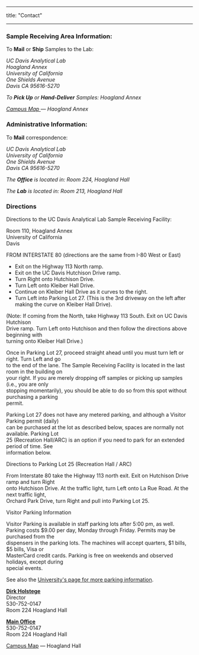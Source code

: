 ﻿---

title: "Contact"

---

<h3>Sample Receiving Area Information:</h3>
<p>To <strong>Mail</strong> or <strong>Ship</strong> Samples to the Lab:</p>
<address>
  <p>UC Davis Analytical Lab<br />Hoagland Annex<br />University of California<br />One Shields Avenue<br />Davis CA 95616-5270</p>
  <p>To <strong>Pick Up</strong> or <strong>Hand-Deliver</strong> Samples: Hoagland Annex</p>
  <p><a href="http://campusmap.ucdavis.edu/?b=81" target="_blank">Campus Map </a><span class="external-link">— Haogland Annex
  </p>
</address>
<h3>Administrative Information:</h3>
<p>To <strong>Mail</strong> correspondence:</p>
<address>
  <p>UC Davis Analytical Lab<br />University of California<br />One Shields Avenue<br />Davis CA 95616-5270</p>
  <p>The <strong>Office</strong> is located in: Room 224, Hoagland Hall</p>
  <p>The <strong>Lab</strong> is located in: Room 213, Hoagland Hall</p>
</address>
<h3>Directions</h3>
<p>Directions to the UC Davis Analytical Lab Sample Receiving Facility:</p>
<p>Room 110, Hoagland Annex<br />University of California<br />Davis</p>
<p>FROM INTERSTATE 80 (directions are the same from I-80 West or East)</p>
<ul>
    <li>Exit on the Highway 113 North ramp.</li>
    <li>Exit on the UC Davis Hutchison Drive ramp.</li>
    <li>Turn Right onto Hutchison Drive.</li>
    <li>Turn Left onto Kleiber Hall Drive.</li>
    <li>Continue on Kleiber Hall Drive as it curves to the right.</li>
    <li>Turn Left into Parking Lot 27. (This is the 3rd driveway on the left after making the curve on Kleiber Hall Drive).</li>
</ul>
<p>(Note: If coming from the North, take Highway 113 South. Exit on UC Davis Hutchison<br />Drive ramp. Turn Left onto Hutchison and then follow the directions above beginning with<br />turning onto Kleiber Hall Drive.)</p>
<p>Once in Parking Lot 27, proceed straight ahead until you must turn left or right. Turn Left and go<br />to the end of the lane. The Sample Receiving Facility is located in the last room in the building on<br />your right. If you are merely dropping
    off samples or picking up samples (i.e., you are only<br />stopping momentarily), you should be able to do so from this spot without purchasing a parking<br />permit.</p>
<p>Parking Lot 27 does not have any metered parking, and although a Visitor Parking permit (daily)<br />can be purchased at the lot as described below, spaces are normally not available. Parking Lot<br />25 (Recreation Hall/ARC) is an option if you
    need to park for an extended period of time. See<br />information below.</p>
<p>Directions to Parking Lot 25 (Recreation Hall / ARC)</p>
<p>From Interstate 80 take the Highway 113 north exit. Exit on Hutchison Drive ramp and turn Right<br />onto Hutchison Drive. At the traffic light, turn Left onto La Rue Road. At the next traffic light,<br />Orchard Park Drive, turn Right and pull
    into Parking Lot 25.</p>
<p>Visitor Parking Information</p>
<p>Visitor Parking is available in staff parking lots after 5:00 pm, as well.<br />Parking costs $9.00 per day, Monday through Friday. Permits may be purchased from the<br />dispensers in the parking lots. The machines will accept quarters, $1 bills,
    $5 bills, Visa or<br />MasterCard credit cards. Parking is free on weekends and observed holidays, except during<br />special events.</p>
<p>See also the <a class="external-link" href="http://taps.ucdavis.edu/parking/information/visitor" target="_blank" title="UCD Visitor Parking Info">University's page for more parking information</a>.</p>
</div>
<div class="col-4 whiteblock">
<p><a href="mailto:dmholstege@ucdavis.edu"><b>Dirk Holstege</b></a> <br> Director<br> 530-752-0147<br> Room 224 Hoagland Hall</p>
<p><a href="mailto:anlab@ucdavis.edu"><b>Main Office</b></a><br> 530-752-0147<br> Room 224 Hoagland Hall</p>
<p><a href="http://campusmap.ucdavis.edu/?b=82" target="_blank">Campus Map</a><span class="external-link"> — Hoagland Hall
  <a href="http://campusmap.ucdavis.edu/?b=82" target="_blank"><br /></a>
</p>
